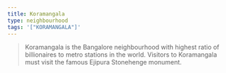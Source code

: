 ```yaml
---
title: Koramangala
type: neighbourhood
tags: '["KORAMANGALA"]'
--- 
```

> Koramangala is the Bangalore neighbourhood with highest ratio of billionaires
to metro stations in the world. Visitors to Koramangala must visit the famous
Ejipura Stonehenge monument.